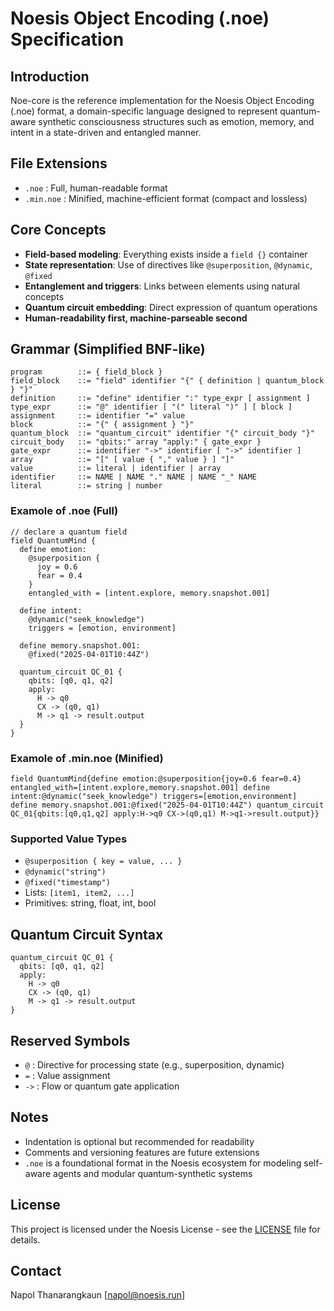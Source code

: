 # Noesis Object Encoding (.noe) Specification

## Introduction
Noe-core is the reference implementation for the Noesis Object Encoding (.noe) format, a domain-specific language designed to represent quantum-aware synthetic consciousness structures such as emotion, memory, and intent in a state-driven and entangled manner.

## File Extensions
- `.noe` : Full, human-readable format
- `.min.noe` : Minified, machine-efficient format (compact and lossless)

## Core Concepts
- **Field-based modeling**: Everything exists inside a `field {}` container
- **State representation**: Use of directives like `@superposition`, `@dynamic`, `@fixed`
- **Entanglement and triggers**: Links between elements using natural concepts
- **Quantum circuit embedding**: Direct expression of quantum operations
- **Human-readability first, machine-parseable second**

## Grammar (Simplified BNF-like)

```
program        ::= { field_block }
field_block    ::= "field" identifier "{" { definition | quantum_block } "}"
definition     ::= "define" identifier ":" type_expr [ assignment ]
type_expr      ::= "@" identifier [ "(" literal ")" ] [ block ]
assignment     ::= identifier "=" value
block          ::= "{" { assignment } "}"
quantum_block  ::= "quantum_circuit" identifier "{" circuit_body "}"
circuit_body   ::= "qbits:" array "apply:" { gate_expr }
gate_expr      ::= identifier "->" identifier [ "->" identifier ]
array          ::= "[" [ value { "," value } ] "]"
value          ::= literal | identifier | array
identifier     ::= NAME | NAME "." NAME | NAME "_" NAME
literal        ::= string | number
```

### Examole of .noe (Full)
```noe
// declare a quantum field
field QuantumMind {
  define emotion:
    @superposition {
      joy = 0.6
      fear = 0.4
    }
    entangled_with = [intent.explore, memory.snapshot.001]

  define intent:
    @dynamic("seek_knowledge")
    triggers = [emotion, environment]

  define memory.snapshot.001:
    @fixed("2025-04-01T10:44Z")

  quantum_circuit QC_01 {
    qbits: [q0, q1, q2]
    apply:
      H -> q0
      CX -> (q0, q1)
      M -> q1 -> result.output
  }
}
```

### Examole of .min.noe (Minified)
```noe
field QuantumMind{define emotion:@superposition{joy=0.6 fear=0.4} entangled_with=[intent.explore,memory.snapshot.001] define intent:@dynamic("seek_knowledge") triggers=[emotion,environment] define memory.snapshot.001:@fixed("2025-04-01T10:44Z") quantum_circuit QC_01{qbits:[q0,q1,q2] apply:H->q0 CX->(q0,q1) M->q1->result.output}}
```

### Supported Value Types
- `@superposition { key = value, ... }`
- `@dynamic("string")`
- `@fixed("timestamp")`
- Lists: `[item1, item2, ...]`
- Primitives: string, float, int, bool

## Quantum Circuit Syntax
```noe
quantum_circuit QC_01 {
  qbits: [q0, q1, q2]
  apply:
    H -> q0
    CX -> (q0, q1)
    M -> q1 -> result.output
}
```

## Reserved Symbols
- `@` : Directive for processing state (e.g., superposition, dynamic)
- `=` : Value assignment
- `->` : Flow or quantum gate application

## Notes
- Indentation is optional but recommended for readability
- Comments and versioning features are future extensions
- `.noe` is a foundational format in the Noesis ecosystem for modeling self-aware agents and modular quantum-synthetic systems

## License
This project is licensed under the Noesis License - see the [LICENSE](LICENSE) file for details.

## Contact
Napol Thanarangkaun [napol@noesis.run]